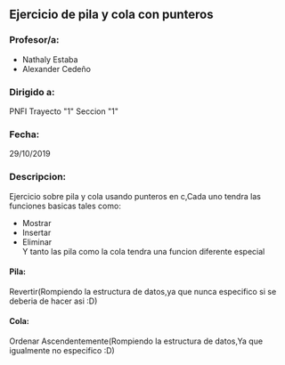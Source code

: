 ## Ejercicio de pila y cola con punteros  
### Profesor/a:  
 - Nathaly Estaba  
 - Alexander Cedeño  
### Dirigido a:  
PNFI Trayecto "1" Seccion "1"  
### Fecha:
29/10/2019  
### Descripcion:
Ejercicio sobre pila y cola usando punteros en c,Cada uno tendra las funciones basicas tales como:
 - Mostrar
 - Insertar  
 - Eliminar  
Y tanto las pila como la cola tendra una funcion diferente especial  
#### Pila:
Revertir(Rompiendo la estructura de datos,ya que nunca especifico si se deberia de hacer asi :D)
#### Cola:
Ordenar Ascendentemente(Rompiendo la estructura de datos,Ya que igualmente no especifico :D)
